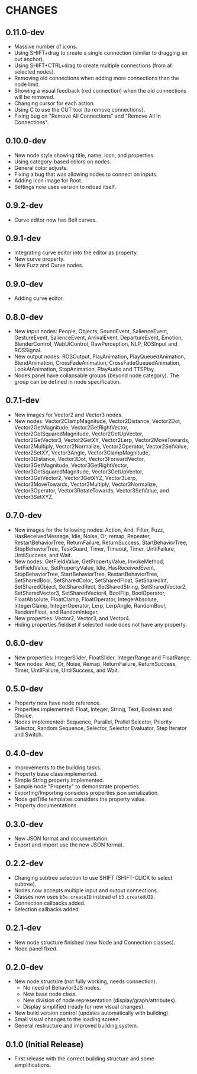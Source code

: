 # CHANGES

## 0.11.0-dev

- Massive number of icons.
- Using SHIFT+drag to create a single connection (similar to dragging an out 
  anchor).
- Using SHIFT+CTRL+drag to create multiple connections (from all selected 
  nodes).
- Removing old connections when adding more connections than the node limit.
- Showing a visual feedback (red connection) when the old connections will be
  removed.
- Changing cursor for each action.
- Using C to use the CUT tool (to remove connections).
- Fixing bug on "Remove All Connections" and "Remove All In Connections".

## 0.10.0-dev

- New node style showing title, name, icon, and properties.
- Using category-based colors on nodes.
- General color adjusts.
- Fixing a bug that was allowing nodes to connect on inputs.
- Adding icon image for Root.
- Settings now uses version to reload itself.


## 0.9.2-dev

- Curve editor now has Bell curves.


## 0.9.1-dev

- Integrating curve editor into the editor as property.
- New curve property.
- New Fuzz and Curve nodes.


## 0.9.0-dev

- Adding curve editor.


## 0.8.0-dev

- New input nodes: People, Objects, SoundEvent, SalienceEvent, GestureEvent, SalienceEvent, ArrivalEvent, DepartureEvent, Emotion, BlenderControl, WebUiControl, RawPerception, NLP, ROSInput and ROSSignal.
- New output nodes: ROSOutput, PlayAnimation, PlayQueuedAnimation, BlendAnimation, CrossFadeAnimation, CrossFadeQueuedAnimation, LookAtAnimation, StopAnimation, PlayAudio and TTSPlay.
- Nodes panel have collapsable groups (beyond node category). The group can be defined in node specification.


## 0.7.1-dev

- New images for Vector2 and Vector3 nodes.
- New nodes: Vector2ClampMagnitude, Vector2Distance, Vector2Dot, Vector2GetMagnitude, Vector2GetRightVector, Vector2GetSquaredMagnitude, Vector2GetUpVector, Vector2GetVector3, Vector2GetXY, Vector2Lerp, Vector2MoveTowards, Vector2Multiply, Vector2Normalize, Vector2Operator, Vector2SetValue, Vector2SetXY, Vector3Angle, Vector3ClampMagnitude, Vector3Distance, Vector3Dot, Vector3ForwardVector, Vector3GetMagnitude, Vector3GetRightVector, Vector3GetSquaredMagnitude, Vector3GetUpVector, Vector3GetVector2, Vector3GetXYZ, Vector3Lerp, Vector3MoveTowards, Vector3Multiply, Vector3Normalize, Vector3Operator, Vector3RotateTowards, Vector3SetValue, and Vector3SetXYZ.


## 0.7.0-dev

- New images for the following nodes: Action, And, Filter, Fuzz, HasReceivedMessage, Idle, Noise, Or, remap, Repeater, RestartBehaviorTree, ReturnFailure, ReturnSuccess, StartBehaviorTree, StopBehaviorTree, TaskGuard, Timer, Timeout, Timer, UntilFailure, UntilSuccess, and Wait.
- New nodes: GetFieldValue, GetPropertyValue, InvokeMethod, SetFieldValue, SetPropertyValue, Idle, HasReceivedEvent, StopBehaviorTree, StartBehaviorTree, RestartBehaviorTree, SetSharedBool, SetSharedColor, SetSharedFloat, SetSharedInt, SetSharedObject, SetSharedRect, SetSharedString, SetSharedVector2, SetSharedVector3, SetSharedVector4, BoolFlip, BoolOperator, FloatAbsolute, FloatClamp, FloatOperator, IntegerAbsolute, IntegerClamp, IntegerOperator, Lerp, LerpAngle, RandomBool, RandomFloat, and RandomInteger.
- New properties: Vector2, Vector3, and Vector4.
- Hiding properties fieldset if selected node does not have any property.


## 0.6.0-dev

- New properties: IntegerSlider, FloatSlider, IntegerRange and FloatRange.
- New nodes: And, Or, Noise, Remap, ReturnFailure, ReturnSuccess, Timer, UntilFailure, UntilSuccess, and Wait.


## 0.5.0-dev

- Property now have node reference.
- Properties implemented: Float, Integer, String, Text, Boolean and Choice.
- Nodes implemented: Sequence, Parallel, Prallel Selector, Priority Selector,
  Random Sequence, Selector, Selector Evaluator, Step Iterator and Switch.


## 0.4.0-dev

- Improvements to the building tasks.
- Property base class implemented.
- Simple String property implemented.
- Sample node "Property" to demonstrate properties.
- Exporting/Importing considers properties json serialization.
- Node getTitle templates considers the property value.
- Property documentations.

## 0.3.0-dev


- New JSON format and documentation.
- Export and import use the new JSON format.

## 0.2.2-dev

- Changing subtree selection to use SHIFT (SHIFT-CLICK to select subtree).
- Nodes now accepts multiple input and output connections.
- Classes now uses `b3e.createID` instead of `b3.createUUID`.
- Connection callbacks added.
- Selection callbacks added.


## 0.2.1-dev

- New node structure finished (new Node and Connection classes).
- Node panel fixed.


## 0.2.0-dev

- New node structure (not fully working, needs connection).
  - No need of Behavior3JS nodes.
  - New base node class.
  - New division of node representation (display/graph/attributes).
  - Display simplified (ready for new visual changes).
- New build version control (updates automatically with building).
- Small visual changes to the loading screen.
- General restructure and improved building system.


## 0.1.0 (Initial Release)

- First release with the correct building structure and some simplifications.